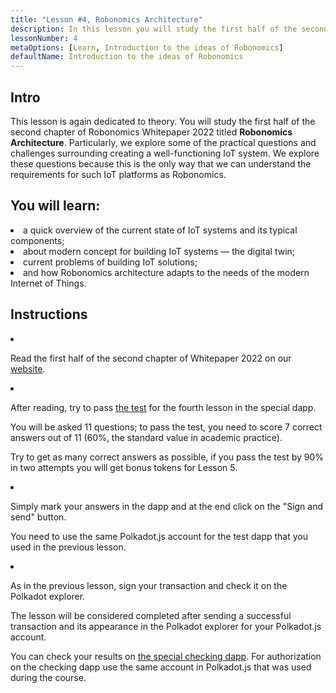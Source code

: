 ```yaml
---
title: "Lesson #4, Robonomics Architecture"
description: In this lesson you will study the first half of the second chapter of Robonomics Whitepaper 2022 titled Robonomics Architecture.
lessonNumber: 4
metaOptions: [Learn, Introduction to the ideas of Robonomics]
defaultName: Introduction to the ideas of Robonomics
---
```


## Intro

This lesson is again dedicated to theory. You will study the first half of the second chapter of Robonomics Whitepaper 2022 titled **Robonomics Architecture**. Particularly, we explore some of the practical questions and challenges surrounding creating a well-functioning IoT system. We explore these questions because this is the only way that we can understand the requirements for such IoT platforms as Robonomics.

## You will learn:

<List>

<li>
a quick overview of the current state of IoT systems and its typical components;
</li>

<li>
about modern concept for building IoT systems — the digital twin;
</li>

<li>
current problems of building IoT solutions;
</li>

<li>
and how Robonomics architecture adapts to the needs of the modern Internet of Things.
</li>

</List>

## Instructions

<List type="numbers">

<li>

Read the first half of the second chapter of Whitepaper 2022 on our [website](https://robonomics.network/architecture/).

</li>

<li>

After reading, try to pass [the test](https://lesson4.robonomics.academy/) for the fourth lesson in the special dapp.

You will be asked 11 questions; to pass the test, you need to score 7 correct answers out of 11 (60%, the standard value in academic practice).

Try to get as many correct answers as possible, if you pass the test by 90% in two attempts you will get bonus tokens for Lesson 5.

</li>

<li>

Simply mark your answers in the dapp and at the end click on the "Sign and send" button.

You need to use the same Polkadot.js account for the test dapp that you used in the previous lesson.

</li>

<li>

As in the previous lesson, sign your transaction and check it on the Polkadot explorer.

</li>
</List>


<Result>

The lesson will be considered completed after sending a successful transaction and its appearance in the Polkadot explorer for your Polkadot.js account.

You can check your results on [the special checking dapp](https://lk.robonomics.academy/). For authorization on the checking dapp use the same account in Polkadot.js that was used during the course.

</Result>